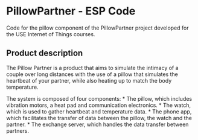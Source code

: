 # PillowPartner - ESP Code
Code for the pillow component of the PillowPartner project developed for the USE
Internet of Things courses.

## Product description
The Pillow Partner is a product that aims to simulate the intimacy of a couple
over long distances with the use of a pillow that simulates the heartbeat of
your partner, while also heating up to match the body temperature.

The system is composed of four components:
    * The pillow, which includes vibration motors, a heat pad and communication
    electronics.
    * The watch, which is used to gather heartbeat and temperature data.
    * The phone app, which facilitates the transfer of data between the pillow,
    the watch and the partner.
    * The exchange server, which handles the data transfer between partners.
